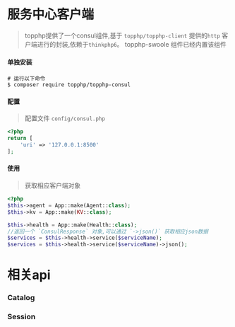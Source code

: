 # 服务中心客户端
> topphp提供了一个consul组件,基于 `topphp/topphp-client` 提供的`http` 客户端进行的封装,依赖于`thinkphp6`。
> topphp-swoole 组件已经内置该组件

#### 单独安装
```shell
# 运行以下命令
$ composer require topphp/topphp-consul
```
#### 配置
> 配置文件 `config/consul.php`

```php
<?php
return [
    'uri' => '127.0.0.1:8500'
];
```

#### 使用
> 获取相应客户端对象

```php
<?php
$this->agent = App::make(Agent::class);
$this->kv = App::make(KV::class);

$this->health = App::make(Health::class);
//返回一个 `ConsulResponse` 对象,可以通过 `->json()` 获取相应json数据
$services = $this->health->service($serviceName);
$services = $this->health->service($serviceName)->json();

```

# 相关api

### Catalog

### Session
